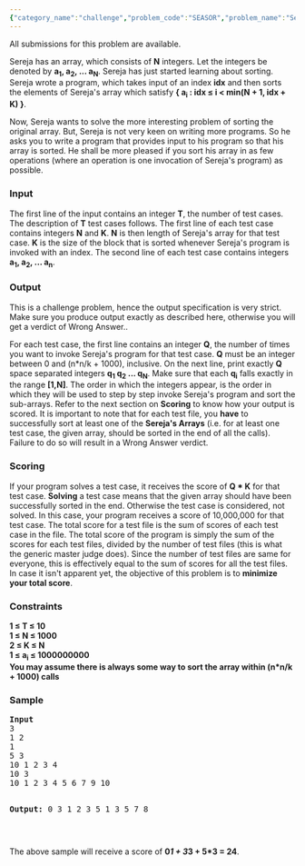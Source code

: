 ```yaml
---
{"category_name":"challenge","problem_code":"SEASOR","problem_name":"Sereja and Sorting","languages_supported":{"0":"C","1":"CPP14","2":"JAVA","3":"PYTH","4":"PYTH 3.5","5":"CS2","6":"PAS fpc","7":"PAS gpc","8":"RUBY","9":"PHP","10":"GO","11":"NODEJS","12":"HASK","13":"SCALA","14":"D","15":"PERL","16":"FORT","17":"WSPC","18":"ADA","19":"CAML","20":"ICK","21":"BF","22":"ASM","23":"CLPS","24":"PRLG","25":"ICON","26":"SCM qobi","27":"PIKE","28":"ST","29":"NICE","30":"LUA","31":"BASH","32":"NEM","33":"LISP sbcl","34":"LISP clisp","35":"SCM guile","36":"JS","37":"ERL","38":"TCL","39":"PERL6","40":"TEXT","41":"CLOJ","42":"FS"},"max_timelimit":3,"source_sizelimit":50000,"problem_author":"sereja","problem_tester":"gamabunta","date_added":"8-06-2013","tags":{"0":"ad","1":"challenge","2":"july13","3":"sereja","4":"sorting"},"editorial_url":"http://discuss.codechef.com/problems/SEASOR","time":{"view_start_date":1373880932,"submit_start_date":1373880932,"visible_start_date":1373880600,"end_date":1735669800},"is_direct_submittable":false,"layout":"problem"}
---
```

<span class="solution-visible-txt">All submissions for this problem are available.</span><p>
Sereja has an array, which consists of <b>N</b> integers. Let the integers be denoted by <b>a<sub>1</sub>, a<sub>2</sub>, ... a<sub>N</sub></b>. Sereja has just started learning about sorting. Sereja wrote a program, which takes input of an index <b>idx</b> and then sorts the elements of Sereja's array which satisfy <b>{ a<sub>i</sub> : idx ≤ i &lt; min(N + 1, idx + K) }</b>.</p>
<p>
Now, Sereja wants to solve the more interesting problem of sorting the original array. But, Sereja is not very keen on writing more programs. So he asks you to write a program that provides input to his program so that his array is sorted. He shall be more pleased if you sort his array in as few operations (where an operation is one invocation of Sereja's program) as possible.</p>
<h3>Input</h3>
<p>
The first line of the input contains an integer <b>T</b>, the number of test cases. The description of <b>T</b> test cases follows. The first line of each test case contains integers <b>N</b> and <b>K</b>. <b>N</b> is then length of Sereja's array for that test case. <b>K</b> is the size of the block that is sorted whenever Sereja's program is invoked with an index. The second line of each test case contains integers <b>a<sub>1</sub>, a<sub>2</sub>, ... a<sub>n</sub></b>.</p>
<h3>Output</h3>
<p>
This is a challenge problem, hence the output specification is very strict. Make sure you produce output exactly as described here, otherwise you will get a verdict of Wrong Answer..</p>
<p>
For each test case, the first line contains an integer <b>Q</b>, the number of times you want to invoke Sereja's program for that test case. <b>Q</b> must be an integer between 0 and (n*n/k + 1000), inclusive. On the next line, print exactly <b>Q</b> space separated integers <b>q<sub>1</sub> q<sub>2</sub> ... q<sub>N</sub></b>. Make sure that each <b>q<sub>i</sub></b> falls exactly in the range <b>[1,N]</b>. The order in which the integers appear, is the order in which they will be used to step by step invoke Sereja's program and sort the sub-arrays. Refer to the next section on <b>Scoring</b> to know how your output is scored. It is important to note that for each test file, you <b>have</b> to successfully sort at least one of the <b>Sereja's Arrays</b> (i.e. for at least one test case, the given array, should be sorted in the end of all the calls). Failure to do so will result in a Wrong Answer verdict.</p>
<h3>Scoring</h3>
<p>
If your program solves a test case, it receives the score of <b>Q * K</b> for that test case. <b>Solving</b> a test case means that the given array should have been successfully sorted in the end. Otherwise the test case is considered, not solved. In this case, your program receives a score of 10,000,000 for that test case. The total score for a test file is the sum of scores of each test case in the file. The total score of the program is simply the sum of the scores for each test files, divided by the number of test files (this is what the generic master judge does). Since the number of test files are same for everyone, this is effectively equal to the sum of scores for all the test files. In case it isn't apparent yet, the objective of this problem is to <b>minimize your total score</b>.</p>
<h3>Constraints</h3>
<p>
<b>1 ≤ T ≤ 10</b><br />
<b>1 ≤ N ≤ 1000</b><br />
<b>2 ≤ K ≤ N</b><br />
<b>1 ≤ a<sub>i</sub> ≤ 1000000000</b><br />
<b>You may assume there is always some way to sort the array within (n*n/k + 1000) calls</b></p>
<h3>Sample</h3>
<pre>
<b>Input</b>
3
1 2
1
5 3
10 1 2 3 4
10 3
10 1 2 3 4 5 6 7 9 10

<b>Output:</b>
0
3
1 2 3
5
1 3 5 7 8

</pre><p>
The above sample will receive a score of <b>0*1 + 3*3 + 5*3 = 24</b>.</p>
